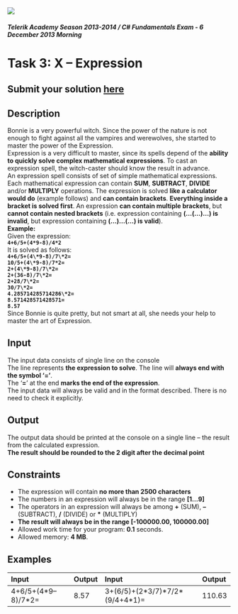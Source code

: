 ﻿<img src="https://raw.githubusercontent.com/TelerikAcademy/Common/master/logos/telerik-header-logo.png" />

#### _Telerik Academy Season 2013-2014 / C# Fundamentals Exam - 6 December 2013 Morning_

# Task 3: X – Expression

## Submit your solution [here](http://bgcoder.com/Contests/Practice/Index/106#2)

## Description  
 
Bonnie is a very powerful witch. Since the power of the nature is not enough to fight against all the vampires and werewolves, she started to master the power of the Expression.  
Expression is a very difficult to master, since its spells depend of the **ability to quickly solve complex mathematical expressions**. To cast an expression spell, the witch-caster should know the result in advance.  
An expression spell consists of set of simple mathematical expressions. Each mathematical expression can contain **SUM**, **SUBTRACT**, **DIVIDE** and/or **MULTIPLY** operations. The expression is solved **like a calculator would do** (example follows) and **can contain brackets**. **Everything inside a bracket is solved first**. An expression **can contain multiple brackets**, but **cannot contain nested brackets** (i.e. expression containing **(…(…)…) is invalid**, but expression containing **(…)…(…) is valid**).  
**Example:**  
Given the expression:   
**`4+6/5+(4*9-8)/4*2`**  
It is solved as follows:  
**`4+6/5+(4\*9-8)/7\*2=`**  
**`10/5+(4\*9-8)/7*2=`**  
**`2+(4\*9-8)/7\*2=`**  
**`2+(36-8)/7\*2=`**  
**`2+28/7\*2=`**  
**`30/7\*2=`**  
**`4.285714285714286\*2=`**  
**`8.571428571428571=`**  
**`8.57`**  
Since Bonnie is quite pretty, but not smart at all, she needs your help to master the art of Expression.

## Input  

The input data consists of single line on the console  
The line represents **the expression to solve**. The line will **always end with the symbol ‘=’**.  
The ‘**=**’ at the end **marks the end of the expression**.  
The input data will always be valid and in the format described. There is no need to check it explicitly.

## Output

The output data should be printed at the console on a single line – the result from the calculated expression.  
**The result should be rounded to the 2 digit after the decimal point**

## Constraints

- The expression will contain **no more than 2500 characters**
- The numbers in an expression will always be in the range **[1…9]**
- The operators in an expression will always be among **+** (SUM), **–** (SUBTRACT), **/** (DIVIDE) or **\*** (MULTIPLY)
- **The result will always be in the range [-100000.00, 100000.00]**
- Allowed work time for your program: **0.1** seconds.
- Allowed memory: **4 MB**.

## Examples

|Input|Output|Input|Output|
|:-------------|:--------------|:-------------|:--------------|
|4+6/5+(4\*9–8)/7\*2=|8.57|3+(6/5)+(2\*3/7)\*7/2\*(9/4+4\*1)=|110.63|
















